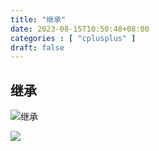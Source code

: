 ```yaml
---
title: "继承"
date: 2023-08-15T10:50:48+08:00
categories : [ "cplusplus" ]
draft: false
---
```

## 继承

![继承](img/cplusplus/override1.jpg)

<img src="/img/cplusplus/override1.jpg" data-fancybox="gallery" data-width="2000" data-height="1000">
</br>
